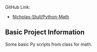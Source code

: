 
GitHub Link:
-  [Nicholas-Stull/Python-Math]()
## Basic Project Information

Some basic Py scripts from class for math.